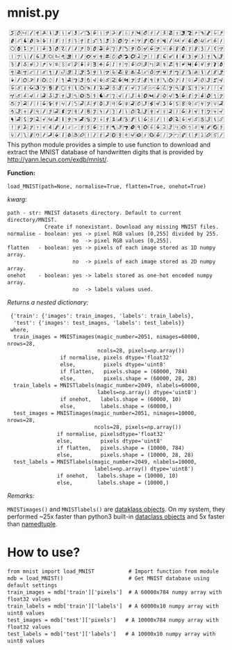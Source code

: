 # mnist.py
![Title](MNIST.png)
This python module provides a simple to use function to download and extract the MNIST database of handwritten digits that is provided by http://yann.lecun.com/exdb/mnist/.

**Function:**

    load_MNIST(path=None, normalise=True, flatten=True, onehot=True)

_kwarg:_ 

    path - str: MNIST datasets directory. Default to current directory/MNIST.
                Create if nonexistant. Download any missing MNIST files.
    normalise - boolean: yes -> pixel RGB values [0,255] divided by 255.
                         no  -> pixel RGB values [0,255].
    flatten   - boolean: yes -> pixels of each image stored as 1D numpy array.
                         no  -> pixels of each image stored as 2D numpy array.
    onehot    - boolean: yes -> labels stored as one-hot encoded numpy array.
                         no  -> labels values used.

_Returns a nested dictionary:_

     {'train': {'images': train_images, 'labels': train_labels},
      'test': {'images': test_images, 'labels': test_labels}}
     where,
      train_images = MNISTimages(magic_number=2051, nimages=60000, nrows=28,
                                 ncols=28, pixels=np.array())
                     if normalise, pixels dtype='float32'
                     else,         pixels dtype='uint8'
                     if flatten,   pixels.shape = (60000, 784)
                     else,         pixels.shape = (60000, 28, 28)
      train_labels = MNISTlabels(magic_number=2049, nlabels=60000,
                                 labels=np.array() dtype='uint8')
                     if onehot,   labels.shape = (60000, 10)
                     else,        labels.shape = (60000,)
      test_images = MNISTimages(magic_number=2051, nimages=10000, nrows=28,
                                ncols=28, pixels=np.array())
                    if normalise, pixelsdtype='float32'
                    else,         pixels dtype='uint8'
                    if flatten,   pixels.shape = (10000, 784)
                    else,         pixels.shape = (10000, 28, 28)
      test_labels = MNISTlabels(magic_number=2049, nlabels=10000,
                                labels=np.array() dtype='uint8')
                    if onehot,   labels.shape = (10000, 10)
                    else,        labels.shape = (10000,)

*Remarks:*

`MNISTimages()` and `MNISTlabels()` are [dataklass objects](https://github.com/dabeaz/dataklasses). On my system, they performed ~25x faster than python3 built-in [dataclass objects](https://docs.python.org/3/library/dataclasses.html) and 5x faster than [namedtuple](https://docs.python.org/3/library/collections.html?highlight=namedtuple#collections.namedtuple). 

# How to use?

    from mnist import load_MNIST           # Import function from module
    mdb = load_MNIST()                     # Get MNIST database using default settings
    train_images = mdb['train']['pixels']  # A 60000x784 numpy array with float32 values    
    train_labels = mdb['train']['labels']  # A 60000x10 numpy array with uint8 values
    test_images = mdb['test']['pixels']   # A 10000x784 numpy array with float32 values    
    test_labels = mdb['test']['labels']   # A 10000x10 numpy array with uint8 values